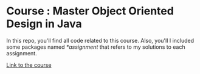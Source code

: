 # Course : Master Object Oriented Design in Java

In this repo, you'll find all code related to this course. Also, you'll I included some packages named <em>*assignment</em> that refers to my solutions to each assignment.

<a href="https://www.udemy.com/course/mastering-object-oriented-design-in-java"> 
Link to the course
</a>